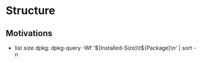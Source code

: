 Structure
================

Motivations
-----------

- list size dpkg: dpkg-query -Wf '${Installed-Size}\t${Package}\n' | sort -n
